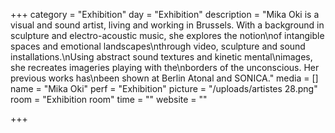 +++
category = "Exhibition"
day = "Exhibition"
description = "Mika Oki is a visual and sound artist, living and working in Brussels. With a background in sculpture and electro-acoustic music, she explores the notion\nof intangible spaces and emotional landscapes\nthrough video, sculpture and sound installations.\nUsing abstract sound textures and kinetic mental\nimages, she recreates imageries playing with the\nborders of the unconscious. Her previous works has\nbeen shown at Berlin Atonal and SONICA."
media = []
name = "Mika Oki"
perf = "Exhibition"
picture = "/uploads/artistes 28.png"
room = "Exhibition room"
time = ""
website = ""

+++
